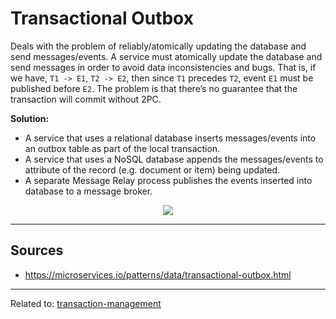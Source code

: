 # Transactional Outbox
Deals with the problem of reliably/atomically updating the database and send messages/events.
A service must atomically update the database and send messages in order to avoid data inconsistencies and bugs. That is, if we have, `T1 -> E1`, `T2 -> E2`, then since `T1` precedes `T2`, event `E1` must be published before `E2`.
The problem is that there’s no guarantee that the transaction will commit without 2PC.

**Solution:**
* A service that uses a relational database inserts messages/events into an outbox table as part of the local transaction. 
* A service that uses a NoSQL database appends the messages/events to attribute of the record (e.g. document or item) being updated. 
* A separate Message Relay process publishes the events inserted into database to a message broker.

<div align="center">
	<img src="https://microservices.io/i/patterns/data/ReliablePublication.png">
</div>

<hr>

## Sources
* https://microservices.io/patterns/data/transactional-outbox.html

<hr>

Related to: [transaction-management](transaction-management)